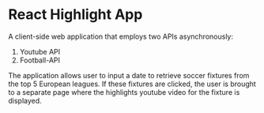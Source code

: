 # React Highlight App

A client-side web application that employs two APIs asynchronously:
  1. Youtube API
  2. Football-API

The application allows user to input a date to retrieve soccer fixtures from the top 5 European leagues. If these fixtures are clicked, the user is brought to a separate page where the highlights youtube video for the fixture is displayed.
